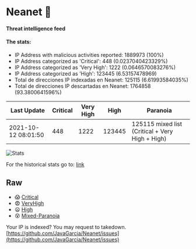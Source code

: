 # Neanet :hocho:
#### Threat intelligence feed
#### The stats:

- IP Address with malicious activities reported: 1889973 (100%)
- IP Address categorized as 'Critical':  448 (0.0237040423329%)
- IP Address categorized as 'Very High':  1222 (0.0646570083276%)
- IP Address categorized as 'High':  123445 (6.53157478969)
- Total de direcciones IP indexadas en Neanet:  125115 (6.61993584035%)
- Total de direcciones IP descartadas en Neanet:  1764858 (93.3800641596%)

| Last Update | Critical | Very High | High | Paranoia |
| --- | --- | --- | --- | --- |
| 2021-10-12 08:01:50 | 448 | 1222 | 123445 | 125115 mixed list (Critical + Very High + High)|

![Stats](https://docs.google.com/spreadsheets/d/e/2PACX-1vSnaNMIXVabIpDJjufMlzH7poXnshF3mgd8Is1g9ytUEzVsP5my4Trn8f-xkoLLQ38xpL3HtmUexLo6/pubchart?oid=501124687&format=image)

For the historical stats go to: [link](/stats.csv)
## Raw
- :scream: [Critical](https://raw.githubusercontent.com/JavaGarcia/Neanet/master/blacklists/neanet_critical.txt)
- :fearful: [VeryHigh](https://raw.githubusercontent.com/JavaGarcia/Neanet/master/blacklists/neanet_veryHigh.txtt)
- :frowning: [High](https://raw.githubusercontent.com/JavaGarcia/Neanet/master/blacklists/neanet_high.txt)
- :dizzy_face: [Mixed-Paranoia](https://raw.githubusercontent.com/JavaGarcia/Neanet/master/blacklists/neanet_all.txt)


Your IP is indexed? You may request to takedown. [https://github.com/JavaGarcia/Neanet/issues](https://github.com/JavaGarcia/Neanet/issues)



























































































































































































































































































































































































































































































































































































































































































































































































































































































































































































































































































































































































































































































































































































































































































































































































































































































































































































































































































































































































































































































































































































































































































































































































































































































































































































































































































































































































































































































































































































































































































































































































































































































































































































































































































































































































































































































































































































































































































































































































































































































































































































































































































































































































































































































































































































































































































































































































































































































































































































































































































































































































































































































































































































































































































































































































































































































































































































































































































































































































































































































































































































































































































































































































































































































































































































































































































































































































































































































































































































































































































































































































































































































































































































































































































































































































































































































































































































































































































































































































































































































































































































































































































































































































































































































































































































































































































































































































































































































































































































































































































































































































































































































































































































































































































































































































































